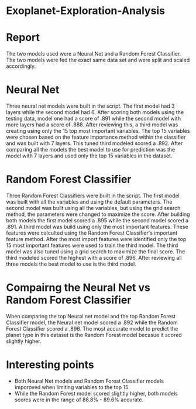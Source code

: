 # Exoplanet-Exploration-Analysis

# Report
The two models used were a Neural Net and a Random Forest Classifier. The two models were fed the exact same data set and were split and scaled accordingly. 

# Neural Net
Three neural net models were built in the script. The first model had 3 layers while the second model had 6. After scoring both models using the testing data, model one had a score of .891 while the second model with more layers had a score of .888. After reviewing this, a third model was creating using only the 15 top most important variables. The top 15 variables were chosen based on the feature importance method within the classifier and was built with 7 layers. This tuned third modeled scored a .892. After comparing all the models the best model to use for prediction was the model with 7 layers and used only the top 15 variables in the dataset.

# Random Forest Classifier
Three Random Forest Classifiers were built in the script. The first model was built with all the variables and using the default parameters. The second model was built using all the variables, but using the grid search method, the parameters were changed to maximize the score. After building both models the first model scored a .895 while the second model scored a .891. A third model was build using only the most important features. These features were calculted using the Random Forest Classifier's important feature method. After the most import features were identified only the top 15 most important features were used to train the third model. The third model was also tuned using a grid search to maximize the final score. The third modeled scored the highest with a score of .896. After reviewing all three models the best model to use is the third model.

# Compairng the Neural Net vs Random Forest Classifier
When comparing the top Neural net model and the top Random Forest Classifier model, the Neural net model scored a .892 while the Random Forest Classifier scored a .896. The most accurate model to predict the planet type in this dataset is the Random Forest model becasue it scored slightly higher.

# Interesting points
- Both Neural Net models and Random Forest Classifier models imporoved when limiting variables to the top 15.
- While the Random Forest model scored slightly higher, both models scores were in the range of 88.8% - 89.6% accurate.

